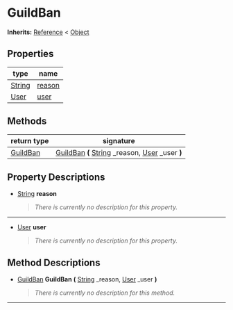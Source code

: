   
# GuildBan
  
**Inherits:** [Reference](https://docs.godotengine.org/en/3.5/classes/class_reference.html) < [Object](https://docs.godotengine.org/en/3.5/classes/class_object.html)  
  
  
## Properties
  
| type                                                                    | name                       |
|-------------------------------------------------------------------------|----------------------------|
| [String](https://docs.godotengine.org/en/3.5/classes/class_string.html) | [reason](#property-reason) |
| [User](./class_user.md)                                                 | [user](#property-user)     |  
  
## Methods
  
| return type                     | signature                                                                                                                                                 |
|---------------------------------|-----------------------------------------------------------------------------------------------------------------------------------------------------------|
| [GuildBan](./class_guildban.md) | [GuildBan](#method-GuildBan) **(** [String](https://docs.godotengine.org/en/3.5/classes/class_string.html) \_reason, [User](./class_user.md) \_user **)** |  
  
## Property Descriptions
  
- <a name="property-reason"></a>[String](https://docs.godotengine.org/en/3.5/classes/class_string.html) **reason**  
  
	> *There is currently no description for this property.*  
________________

- <a name="property-user"></a>[User](./class_user.md) **user**  
  
	> *There is currently no description for this property.*
  
  
## Method Descriptions
  
- <a name="method-GuildBan"></a>[GuildBan](./class_guildban.md) **GuildBan** **(** [String](https://docs.godotengine.org/en/3.5/classes/class_string.html) \_reason, [User](./class_user.md) \_user **)**  
  
	> *There is currently no description for this method.*  
________________

  
